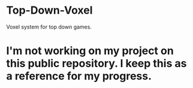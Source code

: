 # Top-Down-Voxel
 Voxel system for top down games.

# I'm not working on my project on this public repository. I keep this as a reference for my progress. 
